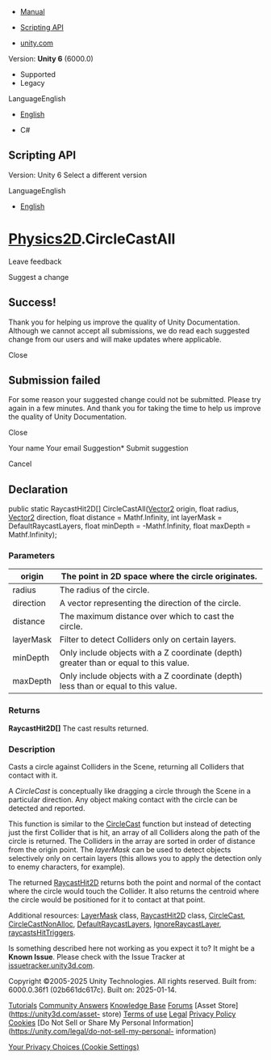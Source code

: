 [ ]()

  * [Manual](../Manual/index.html)
  * [Scripting API](../ScriptReference/index.html)

  * [unity.com](https://unity.com/)

Version: **Unity 6** (6000.0)

  * Supported
  * Legacy

LanguageEnglish

  * [English]()

  * C#

[ ](https://docs.unity3d.com)

## Scripting API

Version: Unity 6 Select a different version

LanguageEnglish

  * [English]()

#  [Physics2D](Physics2D.html).CircleCastAll

Leave feedback

Suggest a change

## Success!

Thank you for helping us improve the quality of Unity Documentation. Although
we cannot accept all submissions, we do read each suggested change from our
users and will make updates where applicable.

Close

## Submission failed

For some reason your suggested change could not be submitted. Please <a>try
again</a> in a few minutes. And thank you for taking the time to help us
improve the quality of Unity Documentation.

Close

Your name Your email Suggestion* Submit suggestion

Cancel

[ ]()

## Declaration

public static RaycastHit2D[] CircleCastAll([Vector2](Vector2.html) origin,
float radius, [Vector2](Vector2.html) direction, float distance =
Mathf.Infinity, int layerMask = DefaultRaycastLayers, float minDepth =
-Mathf.Infinity, float maxDepth = Mathf.Infinity);

### Parameters

origin | The point in 2D space where the circle originates.  
---|---  
radius | The radius of the circle.  
direction | A vector representing the direction of the circle.  
distance | The maximum distance over which to cast the circle.  
layerMask | Filter to detect Colliders only on certain layers.  
minDepth | Only include objects with a Z coordinate (depth) greater than or equal to this value.  
maxDepth | Only include objects with a Z coordinate (depth) less than or equal to this value.  
  
### Returns

**RaycastHit2D[]** The cast results returned.

### Description

Casts a circle against Colliders in the Scene, returning all Colliders that
contact with it.

A _CircleCast_ is conceptually like dragging a circle through the Scene in a
particular direction. Any object making contact with the circle can be
detected and reported.  
  
This function is similar to the [CircleCast](Physics2D.CircleCast.html)
function but instead of detecting just the first Collider that is hit, an
array of all Colliders along the path of the circle is returned. The Colliders
in the array are sorted in order of distance from the origin point. The
_layerMask_ can be used to detect objects selectively only on certain layers
(this allows you to apply the detection only to enemy characters, for
example).  
  
The returned [RaycastHit2D](RaycastHit2D.html) returns both the point and
normal of the contact where the circle would touch the Collider. It also
returns the centroid where the circle would be positioned for it to contact at
that point.  
  
Additional resources: [LayerMask](LayerMask.html) class,
[RaycastHit2D](RaycastHit2D.html) class,
[CircleCast](Physics2D.CircleCast.html),
[CircleCastNonAlloc](Physics2D.CircleCastNonAlloc.html),
[DefaultRaycastLayers](Physics2D.DefaultRaycastLayers.html),
[IgnoreRaycastLayer](Physics2D.IgnoreRaycastLayer.html),
[raycastsHitTriggers](Physics2D-raycastsHitTriggers.html).

Is something described here not working as you expect it to? It might be a
**Known Issue**. Please check with the Issue Tracker at
[issuetracker.unity3d.com](https://issuetracker.unity3d.com).

Copyright ©2005-2025 Unity Technologies. All rights reserved. Built from:
6000.0.36f1 (02b661dc617c). Built on: 2025-01-14.

[Tutorials](https://unity3d.com/learn) [Community
Answers](https://answers.unity3d.com) [Knowledge
Base](https://support.unity3d.com/hc/en-us)
[Forums](https://forum.unity3d.com) [Asset Store](https://unity3d.com/asset-
store) [Terms of use](https://docs.unity3d.com/Manual/TermsOfUse.html)
[Legal](https://unity.com/legal) [Privacy
Policy](https://unity.com/legal/privacy-policy)
[Cookies](https://unity.com/legal/cookie-policy) [Do Not Sell or Share My
Personal Information](https://unity.com/legal/do-not-sell-my-personal-
information)

[Your Privacy Choices (Cookie Settings)](javascript:void\(0\);)


